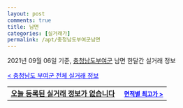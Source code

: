 ```yaml
---
layout: post
comments: true
title: 남면
categories: [실거래가]
permalink: /apt/충청남도부여군남면
---
```


2021년 09월 06일 기준, <a href="/apt/충청남도부여군">충청남도부여군</a> 남면 한달간 실거래 정보

<a style="color: blue;" href="/apt/충청남도부여군">< 충청남도 부여군 전체 실거래 정보</a>
<!---- start ---->
<table>
  <tr>
    <td colspan="4" style="font-weight: bold;"><a href="/apt/충청남도부여군남면{name_without_space}">오늘 등록된 실거래 정보가 없습니다</a> &nbsp;&nbsp;&nbsp; <a style="color: blue; font-size: smaller;" href="/apt/충청남도부여군남면{name_without_space}">면적별 최고가 ></a></td>
  </tr>
    
</table>
<!---- end ---->
    